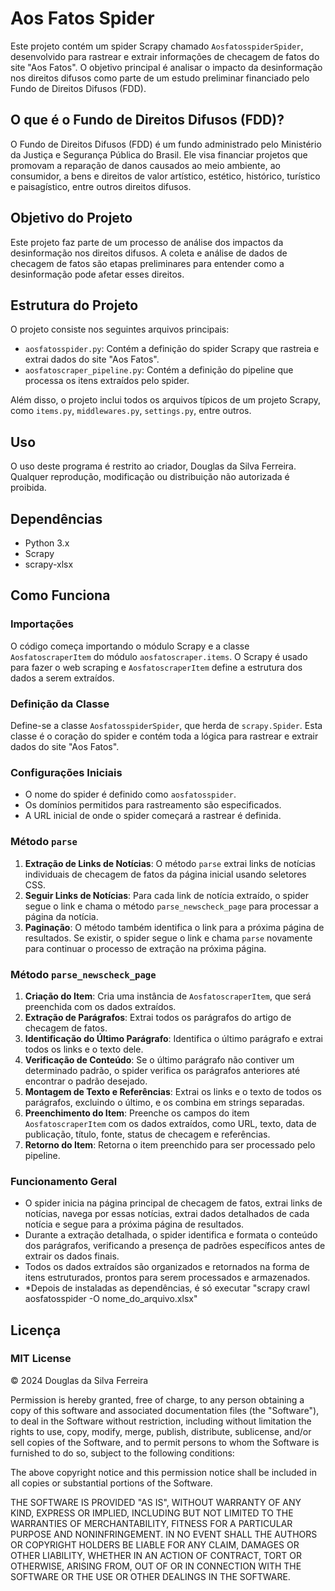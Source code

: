 # Aos Fatos Spider

Este projeto contém um spider Scrapy chamado `AosfatosspiderSpider`, desenvolvido para rastrear e extrair informações de checagem de fatos do site "Aos Fatos". O objetivo principal é analisar o impacto da desinformação nos direitos difusos como parte de um estudo preliminar financiado pelo Fundo de Direitos Difusos (FDD).

## O que é o Fundo de Direitos Difusos (FDD)?

O Fundo de Direitos Difusos (FDD) é um fundo administrado pelo Ministério da Justiça e Segurança Pública do Brasil. Ele visa financiar projetos que promovam a reparação de danos causados ao meio ambiente, ao consumidor, a bens e direitos de valor artístico, estético, histórico, turístico e paisagístico, entre outros direitos difusos.

## Objetivo do Projeto

Este projeto faz parte de um processo de análise dos impactos da desinformação nos direitos difusos. A coleta e análise de dados de checagem de fatos são etapas preliminares para entender como a desinformação pode afetar esses direitos.

## Estrutura do Projeto

O projeto consiste nos seguintes arquivos principais:

- `aosfatosspider.py`: Contém a definição do spider Scrapy que rastreia e extrai dados do site "Aos Fatos".
- `aosfatoscraper_pipeline.py`: Contém a definição do pipeline que processa os itens extraídos pelo spider.

Além disso, o projeto inclui todos os arquivos típicos de um projeto Scrapy, como `items.py`, `middlewares.py`, `settings.py`, entre outros.

## Uso

O uso deste programa é restrito ao criador, Douglas da Silva Ferreira. Qualquer reprodução, modificação ou distribuição não autorizada é proibida.

## Dependências

- Python 3.x
- Scrapy
- scrapy-xlsx

## Como Funciona

### Importações

O código começa importando o módulo Scrapy e a classe `AosfatoscraperItem` do módulo `aosfatoscraper.items`. O Scrapy é usado para fazer o web scraping e `AosfatoscraperItem` define a estrutura dos dados a serem extraídos.

### Definição da Classe

Define-se a classe `AosfatosspiderSpider`, que herda de `scrapy.Spider`. Esta classe é o coração do spider e contém toda a lógica para rastrear e extrair dados do site "Aos Fatos".

### Configurações Iniciais

- O nome do spider é definido como `aosfatosspider`.
- Os domínios permitidos para rastreamento são especificados.
- A URL inicial de onde o spider começará a rastrear é definida.

### Método `parse`

1. **Extração de Links de Notícias**: O método `parse` extrai links de notícias individuais de checagem de fatos da página inicial usando seletores CSS.
2. **Seguir Links de Notícias**: Para cada link de notícia extraído, o spider segue o link e chama o método `parse_newscheck_page` para processar a página da notícia.
3. **Paginação**: O método também identifica o link para a próxima página de resultados. Se existir, o spider segue o link e chama `parse` novamente para continuar o processo de extração na próxima página.

### Método `parse_newscheck_page`

1. **Criação do Item**: Cria uma instância de `AosfatoscraperItem`, que será preenchida com os dados extraídos.
2. **Extração de Parágrafos**: Extrai todos os parágrafos do artigo de checagem de fatos.
3. **Identificação do Último Parágrafo**: Identifica o último parágrafo e extrai todos os links e o texto dele.
4. **Verificação de Conteúdo**: Se o último parágrafo não contiver um determinado padrão, o spider verifica os parágrafos anteriores até encontrar o padrão desejado.
5. **Montagem de Texto e Referências**: Extrai os links e o texto de todos os parágrafos, excluindo o último, e os combina em strings separadas.
6. **Preenchimento do Item**: Preenche os campos do item `AosfatoscraperItem` com os dados extraídos, como URL, texto, data de publicação, título, fonte, status de checagem e referências.
7. **Retorno do Item**: Retorna o item preenchido para ser processado pelo pipeline.

### Funcionamento Geral

- O spider inicia na página principal de checagem de fatos, extrai links de notícias, navega por essas notícias, extrai dados detalhados de cada notícia e segue para a próxima página de resultados.
- Durante a extração detalhada, o spider identifica e formata o conteúdo dos parágrafos, verificando a presença de padrões específicos antes de extrair os dados finais.
- Todos os dados extraídos são organizados e retornados na forma de itens estruturados, prontos para serem processados e armazenados.
- *Depois de instaladas as dependências, é só executar "scrapy crawl aosfatosspider -O nome_do_arquivo.xlsx"
  
## Licença

### MIT License

© 2024 Douglas da Silva Ferreira

Permission is hereby granted, free of charge, to any person obtaining a copy
of this software and associated documentation files (the "Software"), to deal
in the Software without restriction, including without limitation the rights
to use, copy, modify, merge, publish, distribute, sublicense, and/or sell
copies of the Software, and to permit persons to whom the Software is
furnished to do so, subject to the following conditions:

The above copyright notice and this permission notice shall be included in all
copies or substantial portions of the Software.

THE SOFTWARE IS PROVIDED "AS IS", WITHOUT WARRANTY OF ANY KIND, EXPRESS OR
IMPLIED, INCLUDING BUT NOT LIMITED TO THE WARRANTIES OF MERCHANTABILITY,
FITNESS FOR A PARTICULAR PURPOSE AND NONINFRINGEMENT. IN NO EVENT SHALL THE
AUTHORS OR COPYRIGHT HOLDERS BE LIABLE FOR ANY CLAIM, DAMAGES OR OTHER
LIABILITY, WHETHER IN AN ACTION OF CONTRACT, TORT OR OTHERWISE, ARISING FROM,
OUT OF OR IN CONNECTION WITH THE SOFTWARE OR THE USE OR OTHER DEALINGS IN THE
SOFTWARE.
